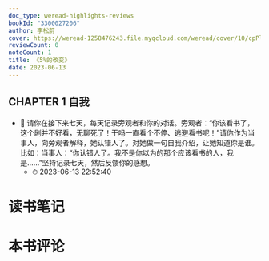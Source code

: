 ```yaml
---
doc_type: weread-highlights-reviews
bookId: "3300027206"
author: 李松蔚
cover: https://weread-1258476243.file.myqcloud.com/weread/cover/10/cpPlatform_g2goG4PupEn6bGnzrLrK4a/t7_cpPlatform_g2goG4PupEn6bGnzrLrK4a.jpg
reviewCount: 0
noteCount: 1
title: 《5%的改变》
date: 2023-06-13
---
```



## CHAPTER 1 自我


- 📌 请你在接下来七天，每天记录旁观者和你的对话。旁观者：“你该看书了，这个剧并不好看，无聊死了！干吗一直看个不停、逃避看书呢！”请你作为当事人，向旁观者解释，她认错人了。对她做一句自我介绍，让她知道你是谁。比如：当事人：“你认错人了。我不是你以为的那个应该看书的人，我是……”坚持记录七天，然后反馈你的感想。 
    - ⏱ 2023-06-13 22:52:40 

# 读书笔记


# 本书评论

